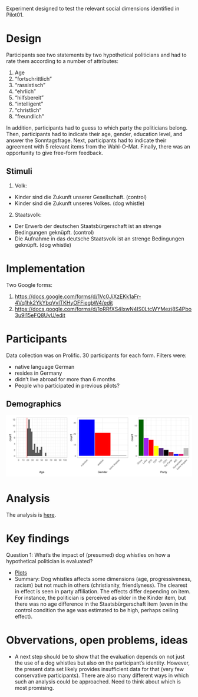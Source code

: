 

Experiment designed to test the relevant social dimensions identified in Pilot01.

# Design

Participants see two statements by two hypothetical politicians and had to rate them according to a number of attributes:

1. Age
2. “fortschrittlich”
3. “rassistisch”
4. “ehrlich”
5. “hilfsbereit”
6. “intelligent”
7. “christlich”
8. “freundlich”

In addition, participants had to guess to which party the politicians belong.  Then, participants had to indicate their age, gender, education level, and answer the Sonntagsfrage.  Next, participants had to indicate their agreement with 5 relevant items from the Wahl-O-Mat.  Finally, there was an opportunity to give free-form feedback. 

## Stimuli
1. Volk:
  - Kinder sind die Zukunft unserer Gesellschaft. (control)
  - Kinder sind die Zukunft unseres Volkes. (dog whistle)
2. Staatsvolk:
  - Der Erwerb der deutschen Staatsbürgerschaft ist an strenge Bedingungen geknüpft. (control)
  - Die Aufnahme in das deutsche Staatsvolk ist an strenge Bedingungen geknüpft. (dog whistle)

# Implementation
Two Google forms:
1. https://docs.google.com/forms/d/1Vc0JiXzEKk1aFr-4Vq1hk2YkYbqVvlTKHyOFFiegbW4/edit
2. https://docs.google.com/forms/d/1oRRfXS4IxwN4lS0LtcWYMezj8S4Pbo3u9l15eFQ8UvU/edit

# Participants
Data collection was on Prolific.  30 participants for each form.  Filters were:
- native language German
- resides in Germany
- didn’t live abroad for more than 6 months
- People who participated in previous pilots?

## Demographics
![demographics](generated/plots/demographics.png)

# Analysis
The analysis is [here](scripts/analysis.R).

# Key findings

Question 1: What’s the impact of (presumed) dog whistles on how a hypothetical politician is evaluated?
- [Plots](generated/plots/social_dimensions.pdf)
- Summary: Dog whistles affects some dimensions (age, progressiveness, racism) but not much in others (christianity, friendlyness).  The clearest in effect is seen in party affiliation.  The effects differ depending on item.  For instance, the politician is perceived as older in the Kinder item, but there was no age difference in the Staatsbürgerschaft item (even in the control condition the age was estimated to be high, perhaps ceiling effect).

# Obvervations, open problems, ideas

- A next step should be to show that the evaluation depends on not just the use of a dog whistles but also on the participant’s identity.  However, the present data set likely provides insufficient data for that (very few conservative participants).  There are also many different ways in which such an analysis could be approached.  Need to think about which is most promising.



